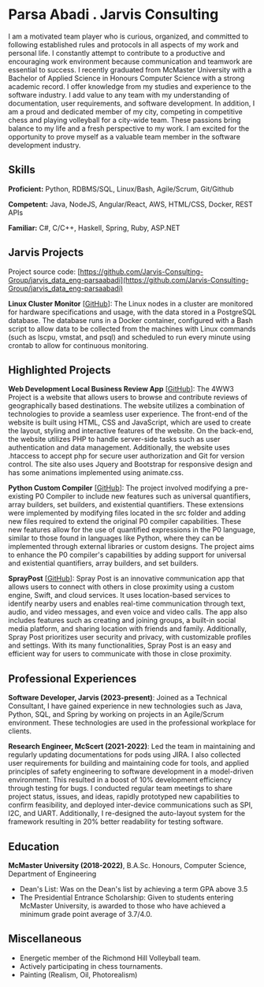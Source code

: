 # Parsa Abadi . Jarvis Consulting

I am a motivated team player who is curious, organized, and committed to following established rules and protocols in all aspects of my work and personal life. I constantly attempt to contribute to a productive and encouraging work environment because communication and teamwork are essential to success. I recently graduated from McMaster University with a Bachelor of Applied Science in Honours Computer Science with a strong academic record. I offer knowledge from my studies and experience to the software industry. I add value to any team with my understanding of documentation, user requirements, and software development. In addition, I am a proud and dedicated member of my city, competing in competitive chess and playing volleyball for a city-wide team. These passions bring balance to my life and a fresh perspective to my work. I am excited for the opportunity to prove myself as a valuable team member in the software development industry.

## Skills

**Proficient:** Python, RDBMS/SQL, Linux/Bash, Agile/Scrum, Git/Github

**Competent:** Java, NodeJS, Angular/React, AWS, HTML/CSS, Docker, REST APIs

**Familiar:** C#, C/C++, Haskell, Spring, Ruby, ASP.NET

## Jarvis Projects

Project source code: [https://github.com/Jarvis-Consulting-Group/jarvis_data_eng-parsaabadi](https://github.com/Jarvis-Consulting-Group/jarvis_data_eng-parsaabadi)


**Linux Cluster Monitor** [[GitHub](https://github.com/Jarvis-Consulting-Group/jarvis_data_eng-parsaabadi/tree/masterhttps://github.com/Jarvis-Consulting-Group/jarvis_data_eng-parsaabadi/tree/main/linux_sql)]: The Linux nodes in a cluster are monitored for hardware specifications and usage, with the data stored in a PostgreSQL database. The database runs in a Docker container, configured with a Bash script to allow data to be collected from the machines with Linux commands (such as lscpu, vmstat, and psql) and scheduled to run every minute using crontab to allow for continuous monitoring.


## Highlighted Projects
**Web Development Local Business Review App** [[GitHub](https://github.com/parsaabadi/4ww3-project01)]: The 4WW3 Project is a website that allows users to browse and contribute reviews of geographically based destinations. The website utilizes a combination of technologies to provide a seamless user experience. The front-end of the website is built using HTML, CSS and JavaScript, which are used to create the layout, styling and interactive features of the website. On the back-end, the website utilizes PHP to handle server-side tasks such as user authentication and data management. Additionally, the website uses .htaccess to accept php for secure user authorization and Git for version control. The site also uses Jquery and Bootstrap for responsive design and has some animations implemented using animate.css.

**Python Custom Compiler** [[GitHub](https://github.com/parsaabadi/Compiler-Final-Version)]: The project involved modifying a pre-existing P0 Compiler to include new features such as universal quantifiers, array builders, set builders, and existential quantifiers. These extensions were implemented by modifying files located in the src folder and adding new files required to extend the original P0 compiler capabilities. These new features allow for the use of quantified expressions in the P0 language, similar to those found in languages like Python, where they can be implemented through external libraries or custom designs. The project aims to enhance the P0 compiler's capabilities by adding support for universal and existential quantifiers, array builders, and set builders.

**SprayPost** [[GitHub](https://github.com/parsaabadi/Startup)]: Spray Post is an innovative communication app that allows users to connect with others in close proximity using a custom engine, Swift, and cloud services. It uses location-based services to identify nearby users and enables real-time communication through text, audio, and video messages, and even voice and video calls. The app also includes features such as creating and joining groups, a built-in social media platform, and sharing location with friends and family. Additionally, Spray Post prioritizes user security and privacy, with customizable profiles and settings. With its many functionalities, Spray Post is an easy and efficient way for users to communicate with those in close proximity.


## Professional Experiences

**Software Developer, Jarvis (2023-present)**: Joined as a Technical Consultant, I have gained experience in new technologies such as Java, Python, SQL, and Spring by working on projects in an Agile/Scrum environment. These technologies are used in the professional workplace for clients.

**Research Engineer, McScert (2021-2022)**: Led the team in maintaining and regularly updating documentations for pods using JIRA. I also collected user requirements for building and maintaining code for tools, and applied principles of safety engineering to software development in a model-driven environment. This resulted in a boost of 10% development efficiency through testing for bugs. I conducted regular team meetings to share project status, issues, and ideas, rapidly prototyped new capabilities to confirm feasibility, and deployed inter-device communications such as SPI, I2C, and UART. Additionally, I re-designed the auto-layout system for the framework resulting in 20% better readability for testing software.


## Education
**McMaster University (2018-2022)**, B.A.Sc. Honours, Computer Science, Department of Engineering
- Dean's List: Was on the Dean's list by achieving a term GPA above 3.5
- The Presidential Entrance Scholarship: Given to students entering McMaster University, is awarded to those who have achieved a minimum grade point average of 3.7/4.0.


## Miscellaneous
- Energetic member of the Richmond Hill Volleyball team.
- Actively participating in chess tournaments.
- Painting (Realism, Oil, Photorealism)